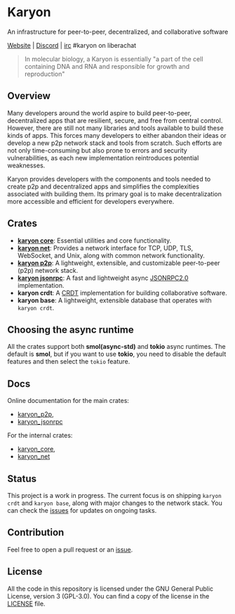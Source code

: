 # Karyon

 An infrastructure for peer-to-peer, decentralized, and collaborative software

[Website](https://karyontech.net/) | [Discord](https://discord.gg/xuXRcrkz3p) | [irc](https://libera.chat/) #karyon on liberachat 

> In molecular biology, a Karyon is essentially "a part of the cell
> containing DNA and RNA and responsible for growth and reproduction"

## Overview

Many developers around the world aspire to build peer-to-peer, decentralized
apps that are resilient, secure, and free from central control.
However, there are still not many libraries and tools available to build these
kinds of apps. This forces many developers to either abandon their ideas or
develop a new p2p network stack and tools from scratch. Such efforts are not
only time-consuming but also prone to errors and security vulnerabilities, as
each new implementation reintroduces potential weaknesses.

Karyon provides developers with the components and tools needed to create p2p
and decentralized apps and simplifies the complexities associated with building
them. Its primary goal is to make decentralization more accessible and
efficient for developers everywhere.

## Crates 

- **[karyon core](./core)**:  Essential utilities and core functionality.
- **[karyon net](./net)**: Provides a network interface for TCP, UDP, TLS, WebSocket, and Unix,
  along with common network functionality. 
- **[karyon p2p](./p2p)**: A lightweight, extensible, and customizable
  peer-to-peer (p2p) network stack.
- **[karyon jsonrpc](./jsonrpc)**: A fast and lightweight async
  [JSONRPC2.0](https://www.jsonrpc.org/specification) implementation.
- **karyon crdt**: A [CRDT](https://en.wikipedia.org/wiki/Conflict-free_replicated_data_type) 
implementation for building collaborative software. 
- **karyon base**: A lightweight, extensible database that operates with `karyon crdt`.

## Choosing the async runtime

All the crates support both **smol(async-std)** and **tokio** async runtimes. 
The default is **smol**, but if you want to use **tokio**, you need to disable 
the default features and then select the `tokio` feature.

## Docs

Online documentation for the main crates: 
- [karyon_p2p](https://karyontech.github.io/karyon/karyon_p2p), 
- [karyon_jsonrpc](https://karyontech.github.io/karyon/karyon_jsonrpc)

For the internal crates: 
- [karyon_core](https://karyontech.github.io/karyon/karyon_core), 
- [karyon_net](https://karyontech.github.io/karyon/karyon_net)

## Status

This project is a work in progress. The current focus is on shipping `karyon
crdt` and `karyon base`, along with major changes to the network stack. You can
check the [issues](https://github.com/karyontech/karyon/issues) for updates on
ongoing tasks.

## Contribution

Feel free to open a pull request or an [issue](https://github.com/karyontech/karyon/issues/new). 

## License

All the code in this repository is licensed under the GNU General Public
License, version 3 (GPL-3.0). You can find a copy of the license in the
[LICENSE](./LICENSE) file.
